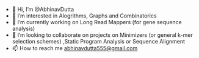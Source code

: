- 👋 Hi, I’m @AbhinavDutta
- 👀 I’m interested in Alogrithms, Graphs and Combinatorics
- 🌱 I’m currently working on Long Read Mappers (for gene sequence analysis)
- 💞️ I’m looking to collaborate on projects on Minimizers (or general k-mer selection schemes) ,Static Program Analysis or Sequence Alignment
- 📫 How to reach me abhinavdutta555@gmail.com

<!---
AbhinavDutta/AbhinavDutta is a ✨ special ✨ repository because its `README.md` (this file) appears on your GitHub profile.
You can click the Preview link to take a look at your changes.
--->
